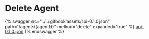 # Delete Agent

{% swagger src="../../.gitbook/assets/api-0.1.0.json" path="/agents/{agentId}" method="delete" expanded="true" %}
[api-0.1.0.json](<../../.gitbook/assets/api-0.1.0.json>)
{% endswagger %}

